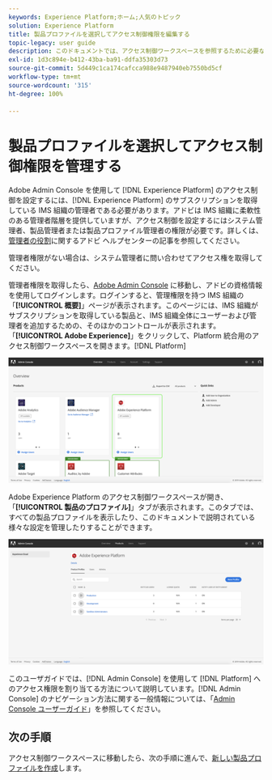 ```yaml
---
keywords: Experience Platform;ホーム;人気のトピック
solution: Experience Platform
title: 製品プロファイルを選択してアクセス制御権限を編集する
topic-legacy: user guide
description: このドキュメントでは、アクセス制御ワークスペースを参照するために必要な手順について説明します。 Adobe Admin Console を使用して Experience Platform のアクセス制御を設定するには、Experience Platform のサブスクリプションを取得している IMS 組織の管理者である必要があります。
exl-id: 1d3c894e-b412-43ba-ba91-ddfa35303d73
source-git-commit: 5d449c1ca174cafcca988e9487940eb7550bd5cf
workflow-type: tm+mt
source-wordcount: '315'
ht-degree: 100%

---
```


# 製品プロファイルを選択してアクセス制御権限を管理する

Adobe Admin Console を使用して [!DNL Experience Platform] のアクセス制御を設定するには、[!DNL Experience Platform] のサブスクリプションを取得している IMS 組織の管理者である必要があります。アドビは IMS 組織に柔軟性のある管理者階層を提供していますが、アクセス制御を設定するにはシステム管理者、製品管理者または製品プロファイル管理者の権限が必要です。詳しくは、[管理者の役割](https://helpx.adobe.com/jp/enterprise/using/admin-roles.html)に関するアドビ ヘルプセンターの記事を参照してください。

管理者権限がない場合は、システム管理者に問い合わせてアクセス権を取得してください。

管理者権限を取得したら、[Adobe Admin Console](https://adminconsole.adobe.com) に移動し、アドビの資格情報を使用してログインします。ログインすると、管理権限を持つ IMS 組織の「**[!UICONTROL 概要]**」ページが表示されます。このページには、IMS 組織がサブスクリプションを取得している製品と、IMS 組織全体にユーザーおよび管理者を追加するための、そのほかのコントロールが表示されます。「**[!UICONTROL Adobe Experience]**」をクリックして、Platform 統合用のアクセス制御ワークスペースを開きます。[!DNL Platform]

![「概要」ページ](../images/overview-page.png)

Adobe Experience Platform のアクセス制御ワークスペースが開き、「**[!UICONTROL 製品のプロファイル]**」タブが表示されます。このタブでは、すべての製品プロファイルを表示したり、このドキュメントで説明されている様々な設定を管理したりすることができます。

![プラットフォームのアクセス制御](../images/platform-access-control.png)

このユーザガイドでは、[!DNL Admin Console] を使用して [!DNL Platform] へのアクセス権限を割り当てる方法について説明しています。[!DNL Admin Console] のナビゲーション方法に関する一般情報については、「[Admin Console ユーザーガイド](https://helpx.adobe.com/jp/enterprise/using/admin-console.html)」を参照してください。

## 次の手順

アクセス制御ワークスペースに移動したら、次の手順に進んで、[新しい製品プロファイルを作成](create-profile.md)します。
